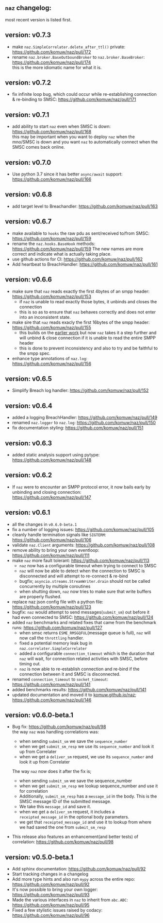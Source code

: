 ## `naz` changelog:
most recent version is listed first.


## **version:** v0.7.3
- make `naz.SimpleCorrelater.delete_after_ttl()` private: https://github.com/komuw/naz/pull/172
- rename `naz.broker.BaseOutboundBroker` to `naz.broker.BaseBroker`: https://github.com/komuw/naz/pull/174     
  this is the more idiomatic name for what it is.   


## **version:** v0.7.2  
- fix infinite loop bug, which could occur while re-establishing connection & re-binding to SMSC: https://github.com/komuw/naz/pull/171


## **version:** v0.7.1 
- add ability to start `naz` even when SMSC is down: https://github.com/komuw/naz/pull/168    
  this may be important when you want to deploy `naz` when the mno/SMSC is down and you want `naz` to automatically connect when the SMSC comes back online.


## **version:** v0.7.0
- Use python 3.7 since it has better `async/await` support: https://github.com/komuw/naz/pull/166


## **version:** v0.6.8
- add target level to Breachandler: https://github.com/komuw/naz/pull/163


## **version:** v0.6.7
- make available to `hooks` the raw pdu as sent/received to/from SMSC: https://github.com/komuw/naz/pull/159
- rename the `naz.hooks.BaseHook` methods: https://github.com/komuw/naz/pull/159 
  The new names are more correct and indicate what is actually taking place.
- use github actions for CI: https://github.com/komuw/naz/pull/162
- Add heartbeat to BreachHandler: https://github.com/komuw/naz/pull/161


## **version:** v0.6.6
- make sure that `naz` reads exactly the first 4bytes of an smpp header: https://github.com/komuw/naz/pull/153  
  - if `naz` is unable to read exactly those bytes, it unbinds and closes the connection
  - this is so as to ensure that `naz` behaves correctly and does not enter into an inconsistent state.
- make sire that `naz` reads exacly the first 16bytes of the smpp header: https://github.com/komuw/naz/pull/155   
  - this builds on the [earlier work](https://github.com/komuw/naz/pull/153) but now `naz` takes it a step further and will unbind & close connection if it is unable to read the entire SMPP header
  - this is done to prevent inconsistency and also to try and be faithful to the smpp spec.
- enhance type annotations of `naz.log`: https://github.com/komuw/naz/pull/156


## **version:** v0.6.5
- Simplify Breach log handler: https://github.com/komuw/naz/pull/152


## **version:** v0.6.4
- added a logging BreachHandler: https://github.com/komuw/naz/pull/149
- renamed `naz.logger` to `naz.log`: https://github.com/komuw/naz/pull/150
- fix documentation styling: https://github.com/komuw/naz/pull/151


## **version:** v0.6.3
- added static analysis support using pytype: https://github.com/komuw/naz/pull/148


## **version:** v0.6.2
- If `naz` were to encounter an SMPP protocol error, it now bails early by unbinding and closing connection: https://github.com/komuw/naz/pull/147


## **version:** v0.6.1
- all the changes in `v0.6.0-beta.1`
- fix a number of logging issues: https://github.com/komuw/naz/pull/105
- cleanly handle termination signals like `SIGTERM`: https://github.com/komuw/naz/pull/106
- validate `naz.Client` arguments: https://github.com/komuw/naz/pull/108
- remove ability to bring your own eventloop: https://github.com/komuw/naz/pull/111
- make `naz` more fault tolerant: https://github.com/komuw/naz/pull/113
  - `naz` now has a configurable timeout when trying to connect to SMSC
  - `naz` will now be able to detect when the connection to SMSC is disconnected and will attempt to re-connect & re-bind
  - bugfix; `asyncio.streams.StreamWriter.drain` should not be called concurrently by multiple coroutines
  - when shutting down, `naz` now tries to make sure that write buffers are properly flushed.
- replace naz json config file with a python file: https://github.com/komuw/naz/pull/123
- bugfix: `naz` would attempt to send messages(`submit_sm`) out before it had even connected to SMSC: https://github.com/komuw/naz/pull/124    
- added `naz` benchmarks and related fixes that came from the benchmark runs: https://github.com/komuw/naz/pull/127
  - when smsc returns `ESME_RMSGQFUL`(message queue is full), `naz` will now call the `throttling` handler.  
  - fixed a potential memory leak bug in `naz.correlater.SimpleCorrelater`
  - added a configurable `connection_timeout` which is the duration that `naz` will wait, for connection related activities with SMSC, before timing out.
  - `naz` is now able to re-establish connection and re-bind if the connection between it and SMSC is disconnected.  
- renamed `connection_timeout` to `socket_timeout`: https://github.com/komuw/naz/pull/141
- added benchmarks results: https://github.com/komuw/naz/pull/141
- updated documentation and moved it to [komuw.github.io/naz](https://komuw.github.io/naz/); https://github.com/komuw/naz/pull/146


## **version:** v0.6.0-beta.1
- Bug fix: https://github.com/komuw/naz/pull/98    
    the way `naz` was handling correlations was:
    - when sending `submit_sm` we save the `sequence_number`
    - when we get `submit_sm_resp` we use its `sequence_number` and look it up from Correlater  
    - when we get a `deliver_sm` request, we use its `sequence_number` and look it up from Correlater

    The way `naz` now does it after the fix is;
    - when sending `submit_sm` we save the sequence_number
    - when we get `submit_sm_resp` we lookup sequence_number and use it for correlation
    - Additionally, `submit_sm_resp` has a `message_id` in the body. This is the SMSC message ID of the submitted message.
    - We take this `message_id` and save it.
    - when we get a `deliver_sm` request, it includes a `receipted_message_id` in the optional body parameters.
    - we get that `receipted_message_id` and use it to lookup from where we had saved the one from `submit_sm_resp`
- This release also features an enhancement(and better tests) of correlation: https://github.com/komuw/naz/pull/98  


## **version:** v0.5.0-beta.1
- Add sphinx documentation: https://github.com/komuw/naz/pull/92
- Start tracking changes in a changelog
- Add more type hints and also run `mypy` across the entire repo: https://github.com/komuw/naz/pull/92
- It's now possible to bring your own logger: https://github.com/komuw/naz/pull/93
- Made the various interfaces in `naz` to inherit from `abc.ABC`: https://github.com/komuw/naz/pull/95
- Fixed a few stylistic issues raised by codacy: https://github.com/komuw/naz/pull/96

